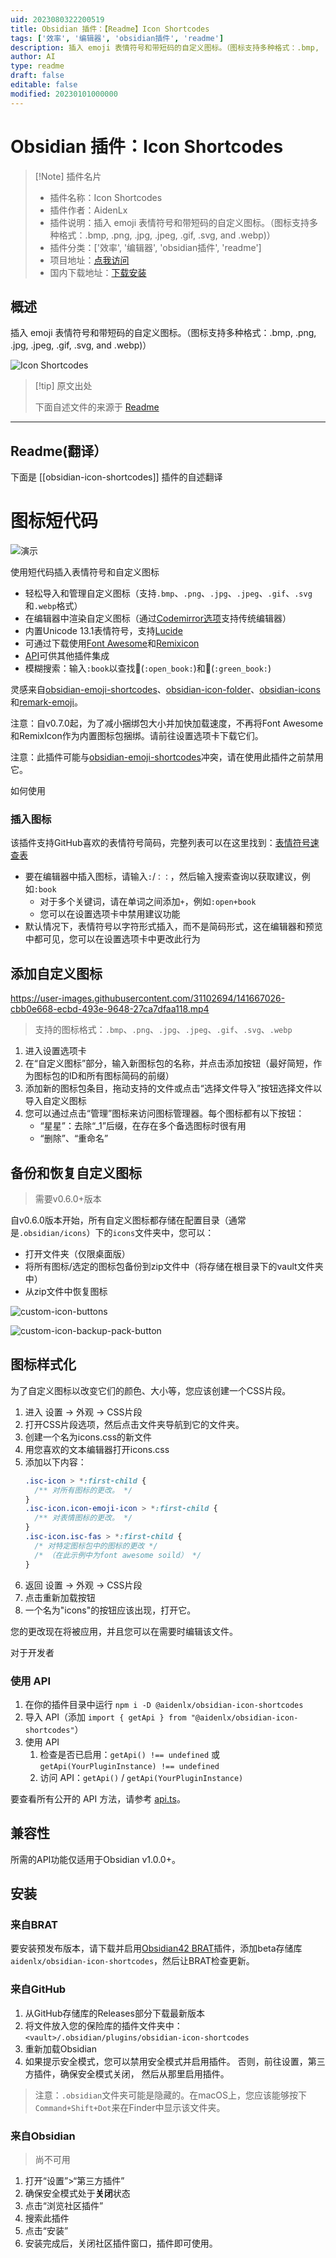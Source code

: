 ```yaml
---
uid: 2023080322200519
title: Obsidian 插件：【Readme】Icon Shortcodes
tags: ['效率', '编辑器', 'obsidian插件', 'readme']
description: 插入 emoji 表情符号和带短码的自定义图标。（图标支持多种格式：.bmp, .png, .jpg, .jpeg, .gif, .svg, and .webp)）
author: AI
type: readme
draft: false
editable: false
modified: 20230101000000
---
```


# Obsidian 插件：Icon Shortcodes

> [!Note] 插件名片
> - 插件名称：Icon Shortcodes
> - 插件作者：AidenLx
> - 插件说明：插入 emoji 表情符号和带短码的自定义图标。（图标支持多种格式：.bmp, .png, .jpg, .jpeg, .gif, .svg, and .webp)）
> - 插件分类：['效率', '编辑器', 'obsidian插件', 'readme']
> - 项目地址：[点我访问](https://github.com/aidenlx/obsidian-icon-shortcodes)
> - 国内下载地址：[下载安装](https://pkmer.cn/products/plugin/pluginMarket/?obsidian-icon-shortcodes)

## 概述

插入 emoji 表情符号和带短码的自定义图标。（图标支持多种格式：.bmp, .png, .jpg, .jpeg, .gif, .svg, and .webp)）

![Icon Shortcodes](https://cdn.pkmer.cn/covers/obsidian-icon-shortcodes.png!pkmer)

> [!tip] 原文出处
> 
>下面自述文件的来源于 [Readme](https://ghproxy.net/https://raw.githubusercontent.com/aidenlx/obsidian-icon-shortcodes/master/README.md)
> 

---

## Readme(翻译）

下面是 [[obsidian-icon-shortcodes]] 插件的自述翻译


# 图标短代码

![演示](https://user-images.githubusercontent.com/31102694/141667129-a6bd215d-cd12-4663-bb95-364c3f3c80c9.gif)

使用短代码插入表情符号和自定义图标

- 轻松导入和管理自定义图标（支持`.bmp`、`.png`、`.jpg`、`.jpeg`、`.gif`、`.svg`和`.webp`格式）
- 在编辑器中渲染自定义图标（通过[Codemirror选项](https://github.com/nothingislost/obsidian-codemirror-options)支持传统编辑器）
- 内置Unicode 13.1表情符号，支持[Lucide](https://lucide.dev)
- 可通过下载使用[Font Awesome](https://fontawesome.com/)和[Remixicon](https://github.com/Remix-Design/RemixIcon)
- [API](#for-developer)可供其他插件集成
- 模糊搜索：输入`:book`以查找📖(`:open_book:`)和📗(`:green_book:`)

灵感来自[obsidian-emoji-shortcodes](https://github.com/phibr0/obsidian-emoji-shortcodes)、[obsidian-icon-folder](https://github.com/FlorianWoelki/obsidian-icon-folder)、[obsidian-icons](https://github.com/visini/obsidian-icons-plugin)和[remark-emoji](https://github.com/rhysd/remark-emoji)。

注意：自v0.7.0起，为了减小捆绑包大小并加快加载速度，不再将Font Awesome和RemixIcon作为内置图标包捆绑。请前往设置选项卡下载它们。

注意：此插件可能与[obsidian-emoji-shortcodes](https://github.com/phibr0/obsidian-emoji-shortcodes)冲突，请在使用此插件之前禁用它。

如何使用

### 插入图标

该插件支持GitHub喜欢的表情符号简码，完整列表可以在这里找到：[表情符号速查表](https://github.com/ikatyang/emoji-cheat-sheet/blob/master/README.md)

- 要在编辑器中插入图标，请输入`:`/`：：`，然后输入搜索查询以获取建议，例如`:book`
  - 对于多个关键词，请在单词之间添加`+`，例如`:open+book`
  - 您可以在设置选项卡中禁用建议功能
- 默认情况下，表情符号以字符形式插入，而不是简码形式，这在编辑器和预览中都可见，您可以在设置选项卡中更改此行为

## 添加自定义图标

<https://user-images.githubusercontent.com/31102694/141667026-cbb0e668-ecbd-493e-9648-27ca7dfaa118.mp4>

> 支持的图标格式：`.bmp`、`.png`、`.jpg`、`.jpeg`、`.gif`、`.svg`、`.webp`

1. 进入设置选项卡
2. 在“自定义图标”部分，输入新图标包的名称，并点击添加按钮（最好简短，作为图标包的ID和所有图标简码的前缀）
3. 添加新的图标包条目，拖动支持的文件或点击“选择文件导入”按钮选择文件以导入自定义图标
4. 您可以通过点击“管理”图标来访问图标管理器。每个图标都有以下按钮：
   - “星星”：去除“_1”后缀，在存在多个备选图标时很有用
   - “删除”、“重命名”

## 备份和恢复自定义图标

> 需要v0.6.0+版本

自v0.6.0版本开始，所有自定义图标都存储在配置目录（通常是`.obsidian/icons`）下的`icons`文件夹中，您可以：

- 打开文件夹（仅限桌面版）
- 将所有图标/选定的图标包备份到zip文件中（将存储在根目录下的vault文件夹中）
- 从zip文件中恢复图标

![custom-icon-buttons](https://user-images.githubusercontent.com/31102694/143665662-76ed8478-2e81-4006-a8a9-696258a268ce.png)

![custom-icon-backup-pack-button](https://user-images.githubusercontent.com/31102694/143665678-2ff7bf4c-3f21-41b1-87f9-b22e41895d59.png)

## 图标样式化

为了自定义图标以改变它们的颜色、大小等，您应该创建一个CSS片段。

1. 进入 设置 -> 外观 -> CSS片段
2. 打开CSS片段选项，然后点击文件夹导航到它的文件夹。
3. 创建一个名为icons.css的新文件
4. 用您喜欢的文本编辑器打开icons.css
5. 添加以下内容：
   ```css
   .isc-icon > *:first-child {
     /** 对所有图标的更改。 */
   }
   .isc-icon.icon-emoji-icon > *:first-child {
     /** 对表情图标的更改。 */
   }
   .isc-icon.isc-fas > *:first-child {
     /* 对特定图标包中的图标的更改 */
     /* （在此示例中为font awesome soild） */
   }
   ```
6. 返回 设置 -> 外观 -> CSS片段
7. 点击重新加载按钮
8. 一个名为"icons"的按钮应该出现，打开它。

您的更改现在将被应用，并且您可以在需要时编辑该文件。

对于开发者

### 使用 API

1. 在你的插件目录中运行 `npm i -D @aidenlx/obsidian-icon-shortcodes`
2. 导入 API（添加 `import { getApi } from "@aidenlx/obsidian-icon-shortcodes"`）
3. 使用 API
   1. 检查是否已启用：`getApi() !== undefined` 或 `getApi(YourPluginInstance) !== undefined`
   2. 访问 API：`getApi()` / `getApi(YourPluginInstance)`

要查看所有公开的 API 方法，请参考 [api.ts](src/typings/api.ts)。

## 兼容性

所需的API功能仅适用于Obsidian v1.0.0+。

## 安装

### 来自BRAT

要安装预发布版本，请下载并启用[Obsidian42 BRAT](https://github.com/TfTHacker/obsidian42-brat)插件，添加beta存储库`aidenlx/obsidian-icon-shortcodes`，然后让BRAT检查更新。

### 来自GitHub

1. 从GitHub存储库的Releases部分下载最新版本
2. 将文件放入您的保险库的插件文件夹中：`<vault>/.obsidian/plugins/obsidian-icon-shortcodes`
3. 重新加载Obsidian
4. 如果提示安全模式，您可以禁用安全模式并启用插件。
   否则，前往设置，第三方插件，确保安全模式关闭，
   然后从那里启用插件。

> 注意：`.obsidian`文件夹可能是隐藏的。在macOS上，您应该能够按下`Command+Shift+Dot`来在Finder中显示该文件夹。

### 来自Obsidian

> 尚不可用

1. 打开“设置”>“第三方插件”
2. 确保安全模式处于**关闭**状态
3. 点击“浏览社区插件”
4. 搜索此插件
5. 点击“安装”
6. 安装完成后，关闭社区插件窗口，插件即可使用。



